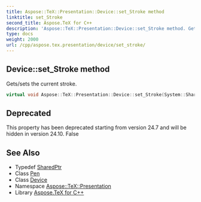 ```yaml
---
title: Aspose::TeX::Presentation::Device::set_Stroke method
linktitle: set_Stroke
second_title: Aspose.TeX for C++
description: 'Aspose::TeX::Presentation::Device::set_Stroke method. Gets/sets the current stroke in C++.'
type: docs
weight: 2000
url: /cpp/aspose.tex.presentation/device/set_stroke/
---
```

## Device::set_Stroke method


Gets/sets the current stroke.

```cpp
virtual void Aspose::TeX::Presentation::Device::set_Stroke(System::SharedPtr<System::Drawing::Pen> value)
```


## Deprecated
This property has been deprecated starting from version 24.7 and will be hidden in version 24.10. False 

## See Also

* Typedef [SharedPtr](../../../system/sharedptr/)
* Class [Pen](../../../system.drawing/pen/)
* Class [Device](../)
* Namespace [Aspose::TeX::Presentation](../../)
* Library [Aspose.TeX for C++](../../../)

